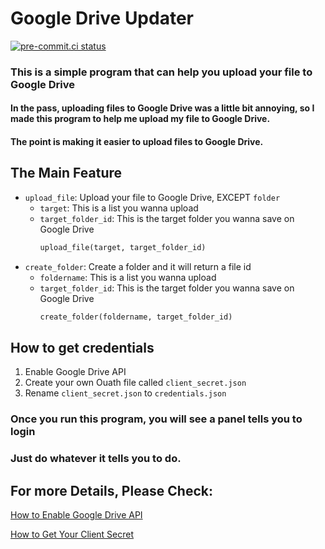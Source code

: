 # Google Drive Updater

[![pre-commit.ci status](https://results.pre-commit.ci/badge/github/Mai0313/Google-Drive-Uploader/master.svg)](https://results.pre-commit.ci/latest/github/Mai0313/Google-Drive-Uploader/master)

### This is a simple program that can help you upload your file to Google Drive

#### In the pass, uploading files to Google Drive was a little bit annoying, so I made this program to help me upload my file to Google Drive.

#### The point is making it easier to upload files to Google Drive.

## The Main Feature

- `upload_file`: Upload your file to Google Drive, EXCEPT `folder`
  - `target`: This is a list you wanna upload
  - `target_folder_id`: This is the target folder you wanna save on Google Drive
    ```python
    upload_file(target, target_folder_id)
    ```
- `create_folder`: Create a folder and it will return a file id
  - `foldername`: This is a list you wanna upload
  - `target_folder_id`: This is the target folder you wanna save on Google Drive
    ```python
    create_folder(foldername, target_folder_id)
    ```

## How to get credentials

1. Enable Google Drive API
2. Create your own Ouath file called `client_secret.json`
3. Rename `client_secret.json` to `credentials.json`

### Once you run this program, you will see a panel tells you to login

### Just do whatever it tells you to do.

## For more Details, Please Check:

[How to Enable Google Drive API](https://support.google.com/googleapi/answer/6158841?hl=en "link")

[How to Get Your Client Secret](https://support.google.com/cloud/answer/6158849?hl=en "link")
